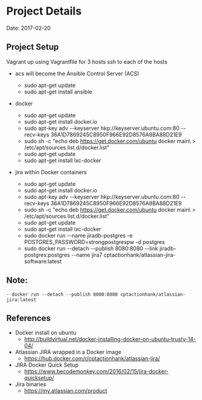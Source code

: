 # Project Details

Date: 2017-02-20



## Project Setup
Vagrant up using Vagrantfile for 3 hosts
ssh to each of the hosts
 - acs will become the Ansible Control Server (ACS)
    - sudo apt-get update
    - sudo apt-get install ansible

 - docker
    - sudo apt-get update
    - sudo apt-get install docker.io
    - sudo apt-key adv --keyserver hkp://keyserver.ubuntu.com:80 --recv-keys 36A1D7869245C8950F966E92D8576A8BA88D21E9
    - sudo sh -c "echo deb https://get.docker.com/ubuntu docker main\ > /etc/apt/sources.list.d/docker.list"
    - sudo apt-get update
    - sudo apt-get install lxc-docker

 - jira within Docker containers
    - sudo apt-get update
    - sudo apt-get install docker.io
    - sudo apt-key adv --keyserver hkp://keyserver.ubuntu.com:80 --recv-keys 36A1D7869245C8950F966E92D8576A8BA88D21E9
    - sudo sh -c "echo deb https://get.docker.com/ubuntu docker main\ > /etc/apt/sources.list.d/docker.list"
    - sudo apt-get update
    - sudo apt-get install lxc-docker
    - sudo docker run --name jiradb-postgres -e POSTGRES_PASSWORD=strongpostgrespw -d postgres
    - sudo docker run --detach --publish 8080:8080 --link jiradb-postgres:postgres --name jira7 cptactionhank/atlassian-jira-software:latest

 ## Note: 
    - docker run --detach --publish 8080:8080 cptactionhank/atlassian-jira:latest
    

## References
* Docker install on ubuntu
    - http://buildvirtual.net/docker-installing-docker-on-ubuntu-trusty-14-04/
* Atlassian JIRA wrapped in a Docker image 
    - https://hub.docker.com/r/cptactionhank/atlassian-jira/
* JIRA Docker Quick Setup
    - https://www.becodemonkey.com/2016/02/15/jira-docker-quicksetup/
* Jira binaries
    - https://my.atlassian.com/product
